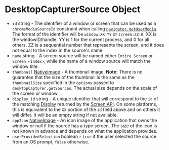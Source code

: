 # DesktopCapturerSource Object

* `id` string - The identifier of a window or screen that can be used as a
  `chromeMediaSourceId` constraint when calling
  [`navigator.getUserMedia`](https://developer.mozilla.org/en-US/docs/Web/API/Navigator/getUserMedia). The format of the identifier will be
  `window:XX:YY` or `screen:ZZ:0`. XX is the windowID/handle. YY is 1 for
  the current process, and 0 for all others. ZZ is a sequential number
  that represents the screen, and it does not equal to the index in the
  source's name.
* `name` string - A screen source will be named either `Entire Screen` or
  `Screen <index>`, while the name of a window source will match the window
  title.
* `thumbnail` [NativeImage](../native-image.md) - A thumbnail image. **Note:**
  There is no guarantee that the size of the thumbnail is the same as the
  `thumbnailSize` specified in the `options` passed to
  `desktopCapturer.getSources`. The actual size depends on the scale of the
  screen or window.
* `display_id` string - A unique identifier that will correspond to the `id` of
  the matching [Display](display.md) returned by the [Screen API](../screen.md).
  On some platforms, this is equivalent to the `XX` portion of the `id` field
  above and on others it will differ. It will be an empty string if not
  available.
* `appIcon` [NativeImage](../native-image.md) - An icon image of the
  application that owns the window or null if the source has a type screen.
  The size of the icon is not known in advance and depends on what
  the application provides.
* `userProvidedSelection` boolean - `true` if the user selected the source from
  an OS prompt, `false` otherwise.
